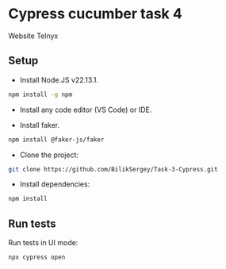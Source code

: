 # Cypress cucumber task 4

Website Telnyx

## Setup

- Install Node.JS v22.13.1.

```bash
npm install -g npm
```

- Install any code editor (VS Code) or IDE.

- Install faker.

```bash
npm install @faker-js/faker
```

- Clone the project:

```bash
git clone https://github.com/BilikSergey/Task-3-Cypress.git
```

- Install dependencies:

```bash
npm install
```

## Run tests

Run tests in UI mode:

```bash
npx cypress open
```
